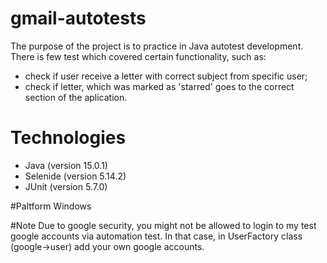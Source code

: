# gmail-autotests
The purpose of the project is to practice in Java autotest development.
There is few test which covered certain functionality, such as:
- check if user receive a letter with correct subject from specific user;
- check if letter, which was marked as 'starred' goes to the correct section of the aplication.

# Technologies
- Java (version 15.0.1)
- Selenide (version 5.14.2)
- JUnit (version 5.7.0)

#Paltform
Windows 

#Note
Due to google security, you might not be allowed to login to my test google accounts via automation test.
In that case, in UserFactory class (google->user) add your own google accounts.